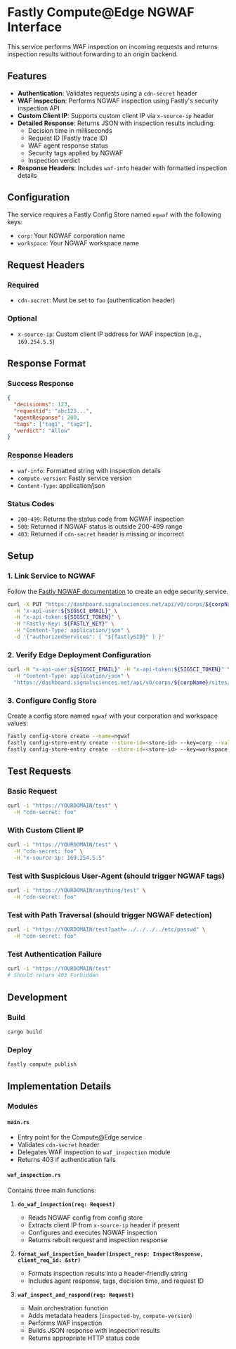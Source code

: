 # Fastly Compute@Edge NGWAF Interface

This service performs WAF inspection on incoming requests and returns inspection results without forwarding to an origin backend.

## Features

- **Authentication**: Validates requests using a `cdn-secret` header
- **WAF Inspection**: Performs NGWAF inspection using Fastly's security inspection API
- **Custom Client IP**: Supports custom client IP via `x-source-ip` header
- **Detailed Response**: Returns JSON with inspection results including:
  - Decision time in milliseconds
  - Request ID (Fastly trace ID)
  - WAF agent response status
  - Security tags applied by NGWAF
  - Inspection verdict
- **Response Headers**: Includes `waf-info` header with formatted inspection details

## Configuration

The service requires a Fastly Config Store named `ngwaf` with the following keys:
- `corp`: Your NGWAF corporation name
- `workspace`: Your NGWAF workspace name

## Request Headers

### Required
- `cdn-secret`: Must be set to `foo` (authentication header)

### Optional
- `x-source-ip`: Custom client IP address for WAF inspection (e.g., `169.254.5.5`)

## Response Format

### Success Response
```json
{
  "decisionms": 123,
  "requestid": "abc123...",
  "agentResponse": 200,
  "tags": ["tag1", "tag2"],
  "verdict": "Allow"
}
```

### Response Headers
- `waf-info`: Formatted string with inspection details
- `compute-version`: Fastly service version
- `Content-Type`: application/json

### Status Codes
- `200-499`: Returns the status code from NGWAF inspection
- `500`: Returned if NGWAF status is outside 200-499 range
- `403`: Returned if `cdn-secret` header is missing or incorrect

## Setup

### 1. Link Service to NGWAF

Follow the [Fastly NGWAF documentation](https://www.fastly.com/documentation/guides/next-gen-waf/setup-and-configuration/edge-deployment/ngwaf-control-panel/setting-up-edge-waf-deployments-using-the-next-gen-waf-control-panel/#creating-the-edge-security-service) to create an edge security service.

```bash
curl -X PUT "https://dashboard.signalsciences.net/api/v0/corps/${corpName}/sites/${siteName}/edgeDeployment" \
  -H "x-api-user:${SIGSCI_EMAIL}" \
  -H "x-api-token:${SIGSCI_TOKEN}" \
  -H "Fastly-Key: ${FASTLY_KEY}" \
  -H "Content-Type: application/json" \
  -d '{"authorizedServices": [ "${fastlySID}" ] }'
```

### 2. Verify Edge Deployment Configuration

```bash
curl -H "x-api-user:${SIGSCI_EMAIL}" -H "x-api-token:${SIGSCI_TOKEN}" \
  -H "Content-Type: application/json" \
  "https://dashboard.signalsciences.net/api/v0/corps/${corpName}/sites/${siteName}/edgeDeployment"
```

### 3. Configure Config Store

Create a config store named `ngwaf` with your corporation and workspace values:
```bash
fastly config-store create --name=ngwaf
fastly config-store-entry create --store-id=<store-id> --key=corp --value=<your-corp-name>
fastly config-store-entry create --store-id=<store-id> --key=workspace --value=<your-workspace-name>
```

## Test Requests

### Basic Request
```bash
curl -i "https://YOURDOMAIN/test" \
  -H "cdn-secret: foo"
```

### With Custom Client IP
```bash
curl -i "https://YOURDOMAIN/test" \
  -H "cdn-secret: foo" \
  -H "x-source-ip: 169.254.5.5"
```

### Test with Suspicious User-Agent (should trigger NGWAF tags)
```bash
curl -i "https://YOURDOMAIN/anything/test" \
  -H "cdn-secret: foo"
```

### Test with Path Traversal (should trigger NGWAF detection)
```bash
curl -i "https://YOURDOMAIN/test?path=../../../../etc/passwd" \
  -H "cdn-secret: foo"
```

### Test Authentication Failure
```bash
curl -i "https://YOURDOMAIN/test"
# Should return 403 Forbidden
```

## Development

### Build
```bash
cargo build
```

### Deploy
```bash
fastly compute publish
```

## Implementation Details

### Modules

#### `main.rs`
- Entry point for the Compute@Edge service
- Validates `cdn-secret` header
- Delegates WAF inspection to `waf_inspection` module
- Returns 403 if authentication fails

#### `waf_inspection.rs`
Contains three main functions:

1. **`do_waf_inspection(req: Request)`**
   - Reads NGWAF config from config store
   - Extracts client IP from `x-source-ip` header if present
   - Configures and executes NGWAF inspection
   - Returns rebuilt request and inspection response

2. **`format_waf_inspection_header(inspect_resp: InspectResponse, client_req_id: &str)`**
   - Formats inspection results into a header-friendly string
   - Includes agent response, tags, decision time, and request ID

3. **`waf_inspect_and_respond(req: Request)`**
   - Main orchestration function
   - Adds metadata headers (`inspected-by`, `compute-version`)
   - Performs WAF inspection
   - Builds JSON response with inspection results
   - Returns appropriate HTTP status code

